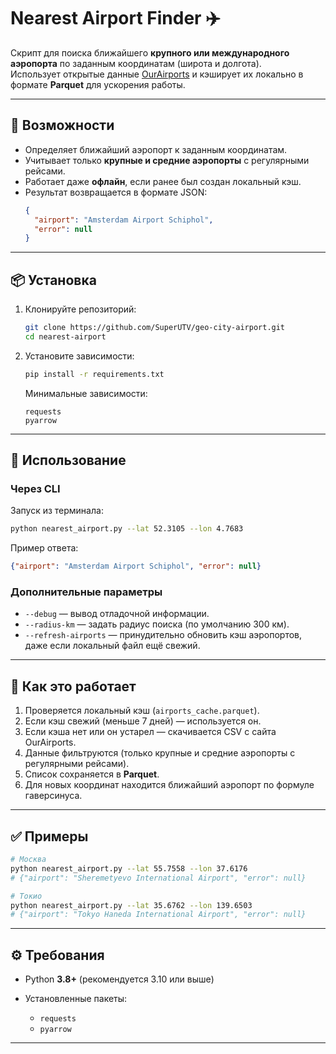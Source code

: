 
# Nearest Airport Finder ✈️

Скрипт для поиска ближайшего **крупного или международного аэропорта** по заданным координатам (широта и долгота).  
Использует открытые данные [OurAirports](https://ourairports.com/) и кэширует их локально в формате **Parquet** для ускорения работы.

---

## 🔧 Возможности
- Определяет ближайший аэропорт к заданным координатам.
- Учитывает только **крупные и средние аэропорты** с регулярными рейсами.
- Работает даже **офлайн**, если ранее был создан локальный кэш.
- Результат возвращается в формате JSON:
  ```json
  {
    "airport": "Amsterdam Airport Schiphol",
    "error": null
  }


---

## 📦 Установка

1. Клонируйте репозиторий:

   ```bash
   git clone https://github.com/SuperUTV/geo-city-airport.git
   cd nearest-airport
   ```

2. Установите зависимости:

   ```bash
   pip install -r requirements.txt
   ```

   Минимальные зависимости:

   ```text
   requests
   pyarrow
   ```

---

## 🚀 Использование

### Через CLI

Запуск из терминала:

```bash
python nearest_airport.py --lat 52.3105 --lon 4.7683
```

Пример ответа:

```json
{"airport": "Amsterdam Airport Schiphol", "error": null}
```

### Дополнительные параметры

* `--debug` — вывод отладочной информации.
* `--radius-km` — задать радиус поиска (по умолчанию 300 км).
* `--refresh-airports` — принудительно обновить кэш аэропортов, даже если локальный файл ещё свежий.

---

## 📂 Как это работает

1. Проверяется локальный кэш (`airports_cache.parquet`).
2. Если кэш свежий (меньше 7 дней) — используется он.
3. Если кэша нет или он устарел — скачивается CSV с сайта OurAirports.
4. Данные фильтруются (только крупные и средние аэропорты с регулярными рейсами).
5. Список сохраняется в **Parquet**.
6. Для новых координат находится ближайший аэропорт по формуле гаверсинуса.

---

## ✅ Примеры

```bash
# Москва
python nearest_airport.py --lat 55.7558 --lon 37.6176
# {"airport": "Sheremetyevo International Airport", "error": null}

# Токио
python nearest_airport.py --lat 35.6762 --lon 139.6503
# {"airport": "Tokyo Haneda International Airport", "error": null}
```

---

## ⚙️ Требования

* Python **3.8+** (рекомендуется 3.10 или выше)
* Установленные пакеты:

  * `requests`
  * `pyarrow`

---

